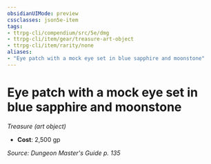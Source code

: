 ```yaml
---
obsidianUIMode: preview
cssclasses: json5e-item
tags:
- ttrpg-cli/compendium/src/5e/dmg
- ttrpg-cli/item/gear/treasure-art-object
- ttrpg-cli/item/rarity/none
aliases: 
- "Eye patch with a mock eye set in blue sapphire and moonstone"
---
```

# Eye patch with a mock eye set in blue sapphire and moonstone
*Treasure (art object)*  


- **Cost**: 2,500 gp

*Source: Dungeon Master's Guide p. 135*
